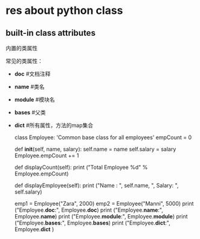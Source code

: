 # res about python class #

## built-in class attributes ##
内置的类属性

常见的类属性：
- __doc__ #文档注释
- __name__ #类名
- __module__ #模块名
- __bases__ #父类
- __dict__ #所有属性，方法的map集合
    
    class Employee:
   'Common base class for all employees'
   	empCount = 0

   	def __init__(self, name, salary):
    	self.name = name
    	self.salary = salary
    	Employee.empCount += 1
   
   	def displayCount(self):
    	print ("Total Employee %d" % Employee.empCount)

   	def displayEmployee(self):
    	print ("Name : ", self.name,  ", Salary: ", self.salary)

	emp1 = Employee("Zara", 2000)
	emp2 = Employee("Manni", 5000)
	print ("Employee.__doc__:", Employee.__doc__)
	print ("Employee.__name__:", Employee.__name__)
	print ("Employee.__module__:", Employee.__module__)
	print ("Employee.__bases__:", Employee.__bases__)
	print ("Employee.__dict__:", Employee.__dict__ )